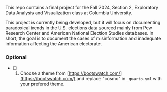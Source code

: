 This repo contains a final project for the Fall 2024, Section 2, Exploratory Data
Analysis and Visualization class at Columbia University.

This project is currently being developed, but it will focus on documenting paradoxical
trends in the U.S. elections data sourced mainly from Pew Research Center and American
National Election Studies databases. In short, the goal is to document the cases of
misinformation and inadequate information affecting the American electorate.

### Optional

- [ ] 1. Choose a theme from [https://bootswatch.com/](https://bootswatch.com/) and replace "cosmo" in `_quarto.yml` with your prefered theme.